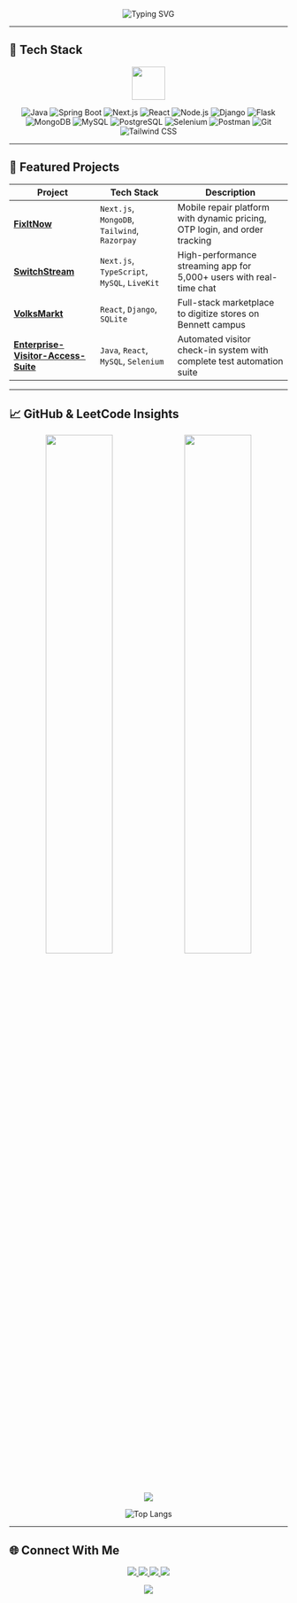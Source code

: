 <div align="center">

<img src="https://readme-typing-svg.herokuapp.com?font=Fira+Code&weight=700&size=28&duration=4000&pause=1000&color=00F72E&center=true&vCenter=true&width=1000&lines=Hello+World!+🌍;I'm+Ridhi+Jolly+👋;QA+%7C+Full-Stack+Developer;Breaking+Code+%7C+Building+Solutions+🚀" alt="Typing SVG" />

</div>

---

## 🚀 Tech Stack

<p align="center">
  <img src="https://skillicons.dev/icons?i=java,python,javascript,react,nextjs,tailwind,html,css,nodejs,express,django,flask,spring,mysql,postgres,mongodb,git,vercel,selenium,postman" height="60" />
</p>

<div align="center">

![Java](https://img.shields.io/badge/Java-ED8B00?logo=openjdk&logoColor=white&style=for-the-badge)
![Spring Boot](https://img.shields.io/badge/Spring_Boot-6DB33F?logo=springboot&logoColor=white&style=for-the-badge)
![Next.js](https://img.shields.io/badge/Next.js-000000?logo=next.js&logoColor=white&style=for-the-badge)
![React](https://img.shields.io/badge/React-61DAFB?logo=react&logoColor=black&style=for-the-badge)
![Node.js](https://img.shields.io/badge/Node.js-339933?logo=nodedotjs&logoColor=white&style=for-the-badge)
![Django](https://img.shields.io/badge/Django-092E20?logo=django&logoColor=white&style=for-the-badge)
![Flask](https://img.shields.io/badge/Flask-000000?logo=flask&logoColor=white&style=for-the-badge)
![MongoDB](https://img.shields.io/badge/MongoDB-47A248?logo=mongodb&logoColor=white&style=for-the-badge)
![MySQL](https://img.shields.io/badge/MySQL-00758F?logo=mysql&logoColor=white&style=for-the-badge)
![PostgreSQL](https://img.shields.io/badge/PostgreSQL-336791?logo=postgresql&logoColor=white&style=for-the-badge)
![Selenium](https://img.shields.io/badge/Selenium-43B02A?logo=selenium&logoColor=white&style=for-the-badge)
![Postman](https://img.shields.io/badge/Postman-FF6C37?logo=postman&logoColor=white&style=for-the-badge)
![Git](https://img.shields.io/badge/Git-F05032?logo=git&logoColor=white&style=for-the-badge)
![Tailwind CSS](https://img.shields.io/badge/Tailwind_CSS-38B2AC?logo=tailwindcss&logoColor=white&style=for-the-badge)

</div>

---

## 💼 Featured Projects

| Project | Tech Stack | Description |
|--------|------------|-------------|
| [**FixItNow**](https://github.com/jollyridhi/mobile-repair-website) | `Next.js`, `MongoDB`, `Tailwind`, `Razorpay` | Mobile repair platform with dynamic pricing, OTP login, and order tracking |
| [**SwitchStream**](https://github.com/jollyridhi/Switch_Stream) | `Next.js`, `TypeScript`, `MySQL`, `LiveKit` | High-performance streaming app for 5,000+ users with real-time chat |
| [**VolksMarkt**](https://github.com/jollyridhi/VolksMarkt) | `React`, `Django`, `SQLite` | Full-stack marketplace to digitize stores on Bennett campus |
| [**Enterprise-Visitor-Access-Suite**](https://github.com/jollyridhi/VMS) | `Java`, `React`, `MySQL`, `Selenium` | Automated visitor check-in system with complete test automation suite |

---

## 📈 GitHub & LeetCode Insights

<div align="center">

<img width="49%" src="https://github-readme-stats.vercel.app/api?username=jollyridhi&show_icons=true&theme=radical&include_all_commits=true" />
<img width="49%" src="https://github-readme-streak-stats.herokuapp.com/?user=jollyridhi&theme=radical" />

<br/>

<img src="https://leetcard.jacoblin.cool/ridhi9?ext=contest&theme=dark" />

<br/>

![Top Langs](https://github-readme-stats.vercel.app/api/top-langs/?username=jollyridhi&layout=compact&theme=radical&langs_count=8&hide=css)

</div>

---

## 🌐 Connect With Me

<p align="center">
  <a href="mailto:ridhijolly9@gmail.com">
    <img src="https://img.shields.io/badge/Gmail-D14836?logo=gmail&logoColor=white&style=for-the-badge" />
  </a>
  <a href="https://linkedin.com/in/ridhi-jolly-68a926248">
    <img src="https://img.shields.io/badge/LinkedIn-0A66C2?logo=linkedin&logoColor=white&style=for-the-badge" />
  </a>
  <a href="https://github.com/jollyridhi">
    <img src="https://img.shields.io/badge/GitHub-181717?logo=github&logoColor=white&style=for-the-badge" />
  </a>
  <a href="https://leetcode.com/ridhi9">
    <img src="https://img.shields.io/badge/LeetCode-FFA116?logo=leetcode&logoColor=black&style=for-the-badge" />
  </a>
</p>

<p align="center">
  <img src="https://komarev.com/ghpvc/?username=jollyridhi&color=blueviolet&style=flat" />
</p>
